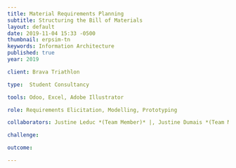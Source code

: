 ```yaml
---
title: Material Requirements Planning
subtitle: Structuring the Bill of Materials
layout: default
date: 2019-11-04 15:33 -0500
thumbnail: erpsim-tn
keywords: Information Architecture
published: true
year: 2019

client: Brava Triathlon

type:  Student Consultancy 

tools: Odoo, Excel, Adobe Illustrator

role: Requirements Elicitation, Modelling, Prototyping

collaborators: Justine Leduc *(Team Member)* |, Justine Dumais *(Team Member)* |, Hyung-Koo Lee *(Advisor - Professor)*

challenge:

outcome:

---
```

